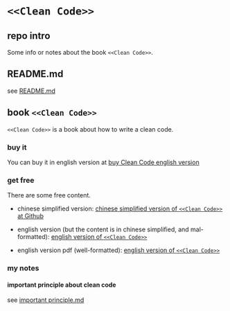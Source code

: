 # `<<Clean Code>>`
## repo intro
Some info or notes about the book `<<Clean Code>>`.

## README.md
see [README.md](https://github.com/40843245/Clean-Code/blob/main/README.md)

## book `<<Clean Code>>`
`<<Clean Code>>` is a book about how to write a clean code.

### buy it
You can buy it in english version at [buy Clean Code english version](https://www.goodreads.com/book/show/3735293-clean-code)

### get free

There are some free content. 

+ chinese simplified version: [chinese simplified version of `<<Clean Code>>` at Github](https://github.com/ShawnLeee/the-book/blob/master/clean%20code-%E4%BB%A3%E7%A0%81%E6%95%B4%E6%B4%81%E4%B9%8B%E9%81%93%20%E4%B8%AD%E6%96%87%E5%AE%8C%E6%95%B4%E7%89%88-%E5%B8%A6%E4%B9%A6%E7%AD%BE.pdf)

+ english version (but the content is in chinese simplified, and mal-formatted): [english version of `<<Clean Code>>`](https://aeryzhao.github.io/cleancode-book/#%E7%9B%AE%E5%BD%95)
+ english version pdf (well-formatted): [english version of `<<Clean Code>>`](https://bitsyncvortex.github.io/Books/pdfs/ComputerScience/CleanCode.pdf)

### my notes
#### important principle about clean code
see [important principle.md](https://github.com/40843245/Clean-Code/blob/main/important%20principle.md)

